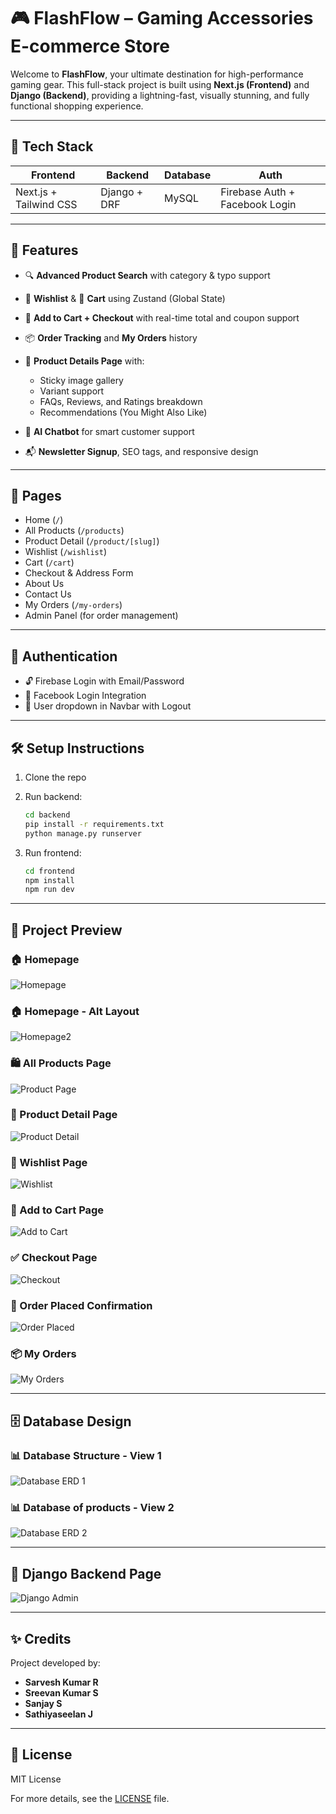 # 🎮 FlashFlow – Gaming Accessories E-commerce Store

Welcome to **FlashFlow**, your ultimate destination for high-performance gaming gear. This full-stack project is built using **Next.js (Frontend)** and **Django (Backend)**, providing a lightning-fast, visually stunning, and fully functional shopping experience.

---

## 🚀 Tech Stack

| Frontend | Backend | Database | Auth |
|----------|---------|----------|------|
| Next.js + Tailwind CSS | Django + DRF | MySQL | Firebase Auth + Facebook Login |

---

## 🧩 Features

- 🔍 **Advanced Product Search** with category & typo support  
- 🧡 **Wishlist** & 🛒 **Cart** using Zustand (Global State)  
- 💸 **Add to Cart + Checkout** with real-time total and coupon support  
- 📦 **Order Tracking** and **My Orders** history  
- 🧾 **Product Details Page** with:
  - Sticky image gallery
  - Variant support
  - FAQs, Reviews, and Ratings breakdown
  - Recommendations (You Might Also Like)

- 🧠 **AI Chatbot** for smart customer support  
- 📬 **Newsletter Signup**, SEO tags, and responsive design  

---

## 👥 Pages

- Home (`/`)
- All Products (`/products`)
- Product Detail (`/product/[slug]`)
- Wishlist (`/wishlist`)
- Cart (`/cart`)
- Checkout & Address Form
- About Us
- Contact Us
- My Orders (`/my-orders`)
- Admin Panel (for order management)

---

## 🔐 Authentication

- 🔓 Firebase Login with Email/Password
- 🔵 Facebook Login Integration
- 👤 User dropdown in Navbar with Logout

---

## 🛠️ Setup Instructions

1. Clone the repo  
2. Run backend:
   ```bash
   cd backend
   pip install -r requirements.txt
   python manage.py runserver
   ```

3. Run frontend:
   ```bash
   cd frontend
   npm install
   npm run dev
   ```

---

## 📸 Project Preview

### 🏠 Homepage
![Homepage](./frontend/public/images/homepage.png)

### 🏠 Homepage - Alt Layout
![Homepage2](./frontend/public/images/homepage2.png)

### 🛍️ All Products Page
![Product Page](./frontend/public/images/productpage.png)

### 🔎 Product Detail Page
![Product Detail](./frontend/public/images/productdetailpage.png)

### 💖 Wishlist Page
![Wishlist](./frontend/public/images/wishlistpage.png)

### 🛒 Add to Cart Page
![Add to Cart](./frontend/public/images/addtocartpage.png)


### ✅ Checkout Page
![Checkout](./frontend/public/images/checkoutpage.png)

### 🎉 Order Placed Confirmation
![Order Placed](./frontend/public/images/orderplacedpge.png)

### 📦 My Orders
![My Orders](./frontend/public/images/myorders.png)

---

## 🗄️ Database Design

### 📊 Database Structure - View 1
![Database ERD 1](./frontend/public/images/database1.png)

### 📊 Database of products - View 2
![Database ERD 2](./frontend/public/images/database2.png)

---

## 🧰 Django Backend Page

![Django Admin](./frontend/public/images/djangopage.png)

---

## ✨ Credits

Project developed by:
- **Sarvesh Kumar R**
- **Sreevan Kumar S**
- **Sanjay S**
- **Sathiyaseelan J**

---

## 📄 License

MIT License

For more details, see the [LICENSE](LICENSE) file.
